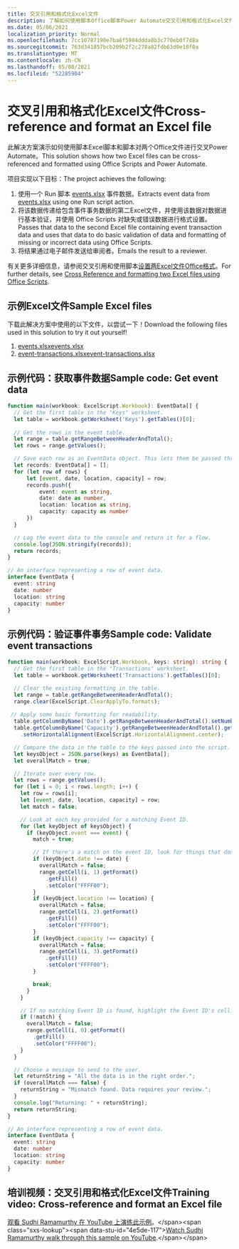 ```yaml
---
title: 交叉引用和格式化Excel文件
description: 了解如何使用脚本Office脚本Power Automate交叉引用和格式化Excel文件。
ms.date: 05/06/2021
localization_priority: Normal
ms.openlocfilehash: 7cc10787190e7ba8f5984ddda8b3c770eb0f7d8a
ms.sourcegitcommit: 763d341857bcb209b2f2c278a82fdb63d0e18f0a
ms.translationtype: MT
ms.contentlocale: zh-CN
ms.lasthandoff: 05/08/2021
ms.locfileid: "52285904"
---
```

# <a name="cross-reference-and-format-an-excel-file"></a><span data-ttu-id="4e5de-103">交叉引用和格式化Excel文件</span><span class="sxs-lookup"><span data-stu-id="4e5de-103">Cross-reference and format an Excel file</span></span>

<span data-ttu-id="4e5de-104">此解决方案演示如何使用脚本Excel脚本和脚本对两个Office文件进行交叉Power Automate。</span><span class="sxs-lookup"><span data-stu-id="4e5de-104">This solution shows how two Excel files can be cross-referenced and formatted using Office Scripts and Power Automate.</span></span>

<span data-ttu-id="4e5de-105">项目实现以下目标：</span><span class="sxs-lookup"><span data-stu-id="4e5de-105">The project achieves the following:</span></span>

1. <span data-ttu-id="4e5de-106">使用一个 Run 脚本 <a href="events.xlsx">events.xlsx</a> 事件数据。</span><span class="sxs-lookup"><span data-stu-id="4e5de-106">Extracts event data from <a href="events.xlsx">events.xlsx</a> using one Run script action.</span></span>
1. <span data-ttu-id="4e5de-107">将该数据传递给包含事件事务数据的第二Excel文件，并使用该数据对数据进行基本验证，并使用 Office Scripts 对缺失或错误数据进行格式设置。</span><span class="sxs-lookup"><span data-stu-id="4e5de-107">Passes that data to the second Excel file containing event transaction data and uses that data to do basic validation of data and formatting of missing or incorrect data using Office Scripts.</span></span>
1. <span data-ttu-id="4e5de-108">将结果通过电子邮件发送给审阅者。</span><span class="sxs-lookup"><span data-stu-id="4e5de-108">Emails the result to a reviewer.</span></span>

<span data-ttu-id="4e5de-109">有关更多详细信息，请参阅交叉引用和使用脚本[设置两Excel文件Office格式](https://powerusers.microsoft.com/t5/Power-Automate-Cookbook/Cross-Reference-and-formatting-two-Excel-files-using-Office/td-p/728535)。</span><span class="sxs-lookup"><span data-stu-id="4e5de-109">For further details, see [Cross Reference and formatting two Excel files using Office Scripts](https://powerusers.microsoft.com/t5/Power-Automate-Cookbook/Cross-Reference-and-formatting-two-Excel-files-using-Office/td-p/728535).</span></span>

## <a name="sample-excel-files"></a><span data-ttu-id="4e5de-110">示例Excel文件</span><span class="sxs-lookup"><span data-stu-id="4e5de-110">Sample Excel files</span></span>

<span data-ttu-id="4e5de-111">下载此解决方案中使用的以下文件，以尝试一下！</span><span class="sxs-lookup"><span data-stu-id="4e5de-111">Download the following files used in this solution to try it out yourself!</span></span>

1. <span data-ttu-id="4e5de-112"><a href="events.xlsx">events.xlsx</a></span><span class="sxs-lookup"><span data-stu-id="4e5de-112"><a href="events.xlsx">events.xlsx</a></span></span>
1. <span data-ttu-id="4e5de-113"><a href="event-transactions.xlsx">event-transactions.xlsx</a></span><span class="sxs-lookup"><span data-stu-id="4e5de-113"><a href="event-transactions.xlsx">event-transactions.xlsx</a></span></span>

## <a name="sample-code-get-event-data"></a><span data-ttu-id="4e5de-114">示例代码：获取事件数据</span><span class="sxs-lookup"><span data-stu-id="4e5de-114">Sample code: Get event data</span></span>

```TypeScript
function main(workbook: ExcelScript.Workbook): EventData[] {
  // Get the first table in the "Keys" worksheet.
  let table = workbook.getWorksheet('Keys').getTables()[0];
  
  // Get the rows in the event table.
  let range = table.getRangeBetweenHeaderAndTotal();
  let rows = range.getValues();

  // Save each row as an EventData object. This lets them be passed through Power Automate.
  let records: EventData[] = [];
  for (let row of rows) {
      let [event, date, location, capacity] = row;
      records.push({
          event: event as string,
          date: date as number, 
          location: location as string,
          capacity: capacity as number
      })
  }

  // Log the event data to the console and return it for a flow.
  console.log(JSON.stringify(records));
  return records;
}

// An interface representing a row of event data.
interface EventData {
  event: string
  date: number
  location: string
  capacity: number
}
```

## <a name="sample-code-validate-event-transactions"></a><span data-ttu-id="4e5de-115">示例代码：验证事件事务</span><span class="sxs-lookup"><span data-stu-id="4e5de-115">Sample code: Validate event transactions</span></span>

```TypeScript
function main(workbook: ExcelScript.Workbook, keys: string): string {
  // Get the first table in the "Transactions" worksheet.
  let table = workbook.getWorksheet('Transactions').getTables()[0];

  // Clear the existing formatting in the table.
  let range = table.getRangeBetweenHeaderAndTotal();
  range.clear(ExcelScript.ClearApplyTo.formats);
    
 // Apply some basic formatting for readability.
  table.getColumnByName('Date').getRangeBetweenHeaderAndTotal().setNumberFormatLocal("yyyy-mm-dd;@");
  table.getColumnByName('Capacity').getRangeBetweenHeaderAndTotal().getFormat()
    .setHorizontalAlignment(ExcelScript.HorizontalAlignment.center);

  // Compare the data in the table to the keys passed into the script.
  let keysObject = JSON.parse(keys) as EventData[];
  let overallMatch = true;

  // Iterate over every row.
  let rows = range.getValues();
  for (let i = 0; i < rows.length; i++) {
    let row = rows[i];
    let [event, date, location, capacity] = row;
    let match = false;

    // Look at each key provided for a matching Event ID.
    for (let keyObject of keysObject) {
      if (keyObject.event === event) {
        match = true;

        // If there's a match on the event ID, look for things that don't match and highlight them.
        if (keyObject.date !== date) {
          overallMatch = false;
          range.getCell(i, 1).getFormat()
            .getFill()
            .setColor("FFFF00");
        }
        if (keyObject.location !== location) {
          overallMatch = false;
          range.getCell(i, 2).getFormat()
            .getFill()
            .setColor("FFFF00");
        }
        if (keyObject.capacity !== capacity) {
          overallMatch = false;
          range.getCell(i, 3).getFormat()
            .getFill()
            .setColor("FFFF00");
        }

        break;
      }
    }

    // If no matching Event ID is found, highlight the Event ID's cell.
    if (!match) {
      overallMatch = false;
      range.getCell(i, 0).getFormat()
        .getFill()
        .setColor("FFFF00");      
    }  
  }

  // Choose a message to send to the user.
  let returnString = "All the data is in the right order.";
  if (overallMatch === false) {
    returnString = "Mismatch found. Data requires your review.";
  }
  console.log("Returning: " + returnString);
  return returnString;
}

// An interface representing a row of event data.
interface EventData {
  event: string
  date: number
  location: string
  capacity: number
}
```

## <a name="training-video-cross-reference-and-format-an-excel-file"></a><span data-ttu-id="4e5de-116">培训视频：交叉引用和格式化Excel文件</span><span class="sxs-lookup"><span data-stu-id="4e5de-116">Training video: Cross-reference and format an Excel file</span></span>

<span data-ttu-id="4e5de-117">[观看 Sudhi Ramamurthy 在 YouTube 上演练此示例](https://youtu.be/dVwqBf483qo")。</span><span class="sxs-lookup"><span data-stu-id="4e5de-117">[Watch Sudhi Ramamurthy walk through this sample on YouTube](https://youtu.be/dVwqBf483qo").</span></span>
